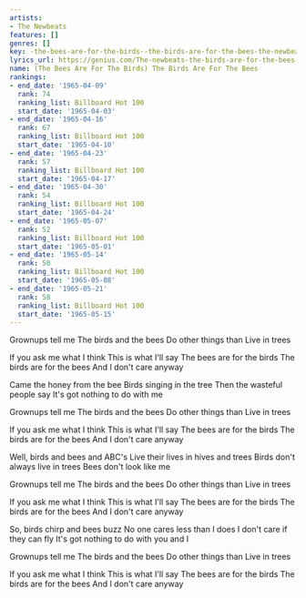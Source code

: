 ```yaml
---
artists:
- The Newbeats
features: []
genres: []
key: -the-bees-are-for-the-birds--the-birds-are-for-the-bees-the-newbeats
lyrics_url: https://genius.com/The-newbeats-the-birds-are-for-the-bees-lyrics
name: (The Bees Are For The Birds) The Birds Are For The Bees
rankings:
- end_date: '1965-04-09'
  rank: 74
  ranking_list: Billboard Hot 100
  start_date: '1965-04-03'
- end_date: '1965-04-16'
  rank: 67
  ranking_list: Billboard Hot 100
  start_date: '1965-04-10'
- end_date: '1965-04-23'
  rank: 57
  ranking_list: Billboard Hot 100
  start_date: '1965-04-17'
- end_date: '1965-04-30'
  rank: 54
  ranking_list: Billboard Hot 100
  start_date: '1965-04-24'
- end_date: '1965-05-07'
  rank: 52
  ranking_list: Billboard Hot 100
  start_date: '1965-05-01'
- end_date: '1965-05-14'
  rank: 50
  ranking_list: Billboard Hot 100
  start_date: '1965-05-08'
- end_date: '1965-05-21'
  rank: 58
  ranking_list: Billboard Hot 100
  start_date: '1965-05-15'
---
```

Grownups tell me
The birds and the bees
Do other things than
Live in trees

If you ask me what I think
This is what I'll say
The bees are for the birds
The birds are for the bees
And I don't care anyway

Came the honey from the bee
Birds singing in the tree
Then the wasteful people say
It's got nothing to do with me

Grownups tell me
The birds and the bees
Do other things than
Live in trees

If you ask me what I think
This is what I'll say
The bees are for the birds
The birds are for the bees
And I don't care anyway

Well, birds and bees and ABC's
Live their lives in hives and trees
Birds don't always live in trees
Bees don't look like me

Grownups tell me
The birds and the bees
Do other things than
Live in trees

If you ask me what I think
This is what I'll say
The bees are for the birds
The birds are for the bees
And I don't care anyway

So, birds chirp and bees buzz
No one cares less than I does
I don't care if they can fly
It's got nothing to do with you and I

Grownups tell me
The birds and the bees
Do other things than
Live in trees

If you ask me what I think
This is what I'll say
The bees are for the birds
The birds are for the bees
And I don't care anyway
